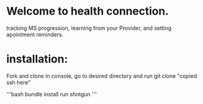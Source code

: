 # Welcome to health connection. 
  tracking MS progression, learning from your Provider, and setting apointment reminders.

# installation:
Fork and clone 
in console, go to desired directory and run git clone "copied ssh here"

'''bash
bundle install
run shotgun
'''
